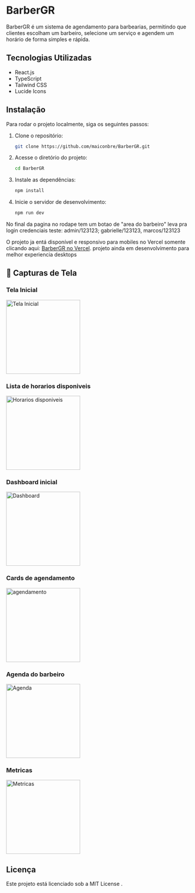 # BarberGR

BarberGR é um sistema de agendamento para barbearias, permitindo que clientes escolham um barbeiro, selecione um serviço e agendem um horário de forma simples e rápida.

## Tecnologias Utilizadas

- React.js
- TypeScript
- Tailwind CSS
- Lucide Icons

## Instalação

Para rodar o projeto localmente, siga os seguintes passos:

1. Clone o repositório:
   ```sh
   git clone https://github.com/maiconbre/BarberGR.git
   ```
2. Acesse o diretório do projeto:
   ```sh
   cd BarberGR
   ```
3. Instale as dependências:
   ```sh
   npm install
   ```
4. Inicie o servidor de desenvolvimento:
   ```sh
   npm run dev
   ```

No final da pagina no rodape tem um
botao de "area do barbeiro" leva pra login 
credenciais teste: admin/123123; gabrielle/123123, marcos/123123

O projeto ja entá disponível e responsivo para mobiles no Vercel somente clicando aqui: [BarberGR no Vercel](https://barber.targetweb.tech/).
projeto ainda em desenvolvimento para melhor experiencia desktops

## 📸 Capturas de Tela

### Tela Inicial
<img src="./Img1.PNG" alt="Tela Inicial" width="200px" />

### Lista de horarios disponiveis 

<img src="./Img2.PNG" alt="Horarios disponiveis" width="200px" />

### Dashboard inicial
<img src="./Img3.PNG" alt="Dashboard" width="200px" />

### Cards de agendamento
<img src="./Img4.PNG" alt="agendamento" width="200px" />

### Agenda do barbeiro
<img src="./Img5.PNG" alt="Agenda" width="200px" />

### Metricas
<img src="./Img6.PNG" alt="Metricas" width="200px" />


## Licença

Este projeto está licenciado sob a MIT License .

